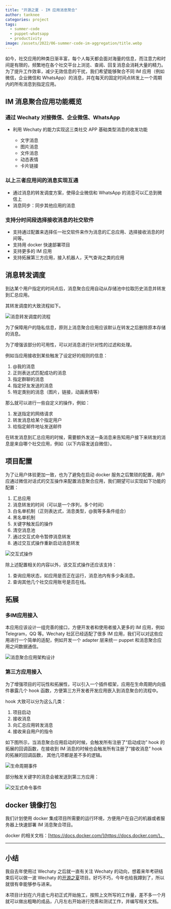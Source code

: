 ```yaml
---
title: "开源之夏 - IM 应用消息聚合"
author: tanknee
categories: project
tags:
  - summer-code
  - puppet-whatsapp
  - productivity
image: /assets/2022/06-summer-code-im-aggregation/title.webp
---
```


如今，社交应用的种类日渐丰富，每个人每天都会面对海量的信息，而注意力和时间是有限的，频繁地在各个社交平台上浏览、查阅、回复消息会消耗大量的精力。为了提升工作效率，减少无效信息的干扰，我们希望能够聚合不同 IM 应用（例如微信，企业微信和 WhatsApp）的消息，并在每天的固定时间点转发上一个周期内的所有消息到指定应用。

## IM 消息聚合应用功能概览

### 通过 Wechaty 对接微信、企业微信、WhatsApp

* 利用 Wechaty 的能力实现这三类社交 APP 基础类型消息的收发功能

  * 文字消息
  * 图片消息
  * 文件消息
  * 动态表情
  * 卡片链接

### 以上三者应用间的消息实现互通

* 通过消息的转发调度方案，使得企业微信和 WhatsApp 的消息可以汇总到微信上
* 消息同步：同步其他应用的消息

### 支持分时间段选择接收消息的社交软件

* 支持通过配置来选择任一社交软件来作为消息的汇总应用、选择接收消息的时间等。
* 支持用 docker 快速部署项目
* 支持更多的 IM 应用
* 支持拓展第三方应用，接入机器人，天气查询之类的应用

## 消息转发调度

到达某个用户指定的时间点后，消息聚合应用自动从存储池中拉取历史消息并转发到汇总应用。

其转发调度的大致流程如下。

![消息转发调度的流程](/assets/2022/06-summer-code-im-aggregation/1.webp)

为了保障用户的隐私信息，原则上消息聚合应用应该默认在转发之后删除原本存储的消息。

为了增强该部分的可用性，可以对消息进行针对性的过滤和处理。

例如当应用接收到某些触发了设定好的规则的信息：

1. @我的消息
2. 正则表达式匹配成功的消息
3. 指定群聊的消息
4. 指定好友发送的消息
5. 特定类别的消息（图片，链接，动画表情等）

那么就可以进行一些自定义的操作，例如：

1. 发送指定的网络请求
2. 转发消息给某个指定用户
3. 给指定邮件地址发送邮件

在转发消息到汇总应用的时候，需要额外发送一条消息来告知用户接下来转发的消息是来自哪个社交应用，例如（以下内容发送自微信）。

## 项目配置

为了让用户体验更加一致，也为了避免在启动 docker 服务之后繁琐的配置，用户应通过微信对话式的交互操作来配置消息聚合应用，我们期望可以实现如下功能的配置：

1. 汇总应用
2. 消息转发的时间（可以是一个序列，多个时间）
3. 白名单机制（正则表达式，消息类型，@我等多条件组合）
4. 黑名单机制
5. 关键字触发后的操作
6. 清空消息池
7. 通过交互式命令暂停消息转发
8. 通过交互式操作重新启动消息转发

![交互式操作](/assets/2022/06-summer-code-im-aggregation/2.webp)

除上述配置相关的内容以外，该交互式操作还应该支持：

1. 查询应用状态，如应用是否正在运行，消息池内有多少条消息。
2. 查询其他几个社交应用账号是否在线。

## 拓展

### 多IM应用接入

本应用应该设计一组完善的接口，方便开发者和使用者接入更多的 IM 应用，例如 Telegram，QQ 等。Wechaty 社区已经适配了很多 IM 应用，我们可以对这些应用进行一个简单的适配，例如开发一个 adapter 层来统一 puppet 和消息聚合应用之间数据通信。

![消息聚合应用架构设计](/assets/2022/06-summer-code-im-aggregation/4.webp)

### 第三方应用接入

为了增强项目的可玩性和拓展性，可以引入一个插件框架，应用在生命周期内向插件暴露几个 hook 函数，方便第三方开发者开发应用嵌入到消息聚合的流程中。

hook 大致可以分为这么几类：

1. 项目启动
2. 接收消息
3. 向汇总应用转发消息
4. 接收来自用户的指令

如下图所示，当消息聚合应用启动的时候，会触发所有注册了“启动成功” hook 的拓展的回调函数，在接收到 IM 消息的时候也会触发所有注册了“接收消息” hook 的拓展的回调函数， 其他几项都是差不多的逻辑。

![生命周期事件](/assets/2022/06-summer-code-im-aggregation/3.webp)

部分触发关键字的消息会被发送到第三方应用：

![交互式命令事件](/assets/2022/06-summer-code-im-aggregation/5.webp)

## docker 镜像打包

我们计划使用 docker 集成项目所需要的运行环境，方便用户在自己的机器或者服务器上快速部署 IM 消息聚合项目。

docker 的相关文档：[https://docs.docker.com/](https://docs.docker.com/)。

---

## 小结

我自去年使用过 Wechaty 之后就一直有关注 Wechaty 的动向，想着来年考研结束后可以做一波 Wechaty 的[开源之夏](https://summer-ospp.ac.cn/#/org/prodetail/220260301)项目。好巧不巧，今年也给我蹲到了，所以就很有幸能够参与进来。

本项目计划在六月底七月初正式开始施工，按照上文所写的工作量，差不多一个月就可以做出粗略的成品，八月左右开始进行完善和测试工作，并编写相关文档。
